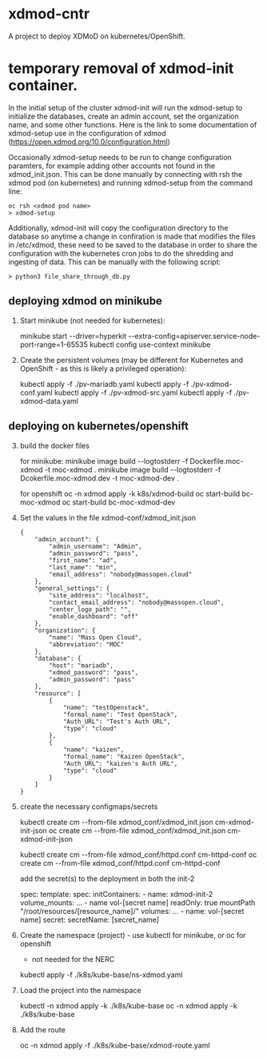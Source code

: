 # xdmod-cntr
A project to deploy XDMoD on kubernetes/OpenShift.

# temporary removal of xdmod-init container.

In the initial setup of the cluster xdmod-init will run the xdmod-setup to
initialize the databases, create an admin account, set the organization name,
and some other functions.  Here is the link to some documentation of xdmod-setup
use in the configuration of xdmod (https://open.xdmod.org/10.0/configuration.html)

Occasionally xdmod-setup needs to be run to change configuration paramters, for example
adding other accounts not found in the xdmod_init.json.  This can be done manually
by connecting with rsh the xdmod pod (on kubernetes) and running xdmod-setup from
the command line:

    oc rsh <xdmod pod name>
    > xdmod-setup

Additionally, xdmod-init will copy the configuration directory to the database
so anytime a change in confiration is made that modifies the files in
/etc/xdmod, these need to be saved to the database in order to share the configuration
with the kubernetes cron jobs to do the shredding and ingesting of data.  This
can be manually with the following script:

    > python3 file_share_through_db.py

## deploying xdmod on minikube
1) Start minikube (not needed for kubernetes):

    minikube start --driver=hyperkit --extra-config=apiserver.service-node-port-range=1-65535
    kubectl config use-context minikube

2) Create the persistent volumes (may be different for Kubernetes and OpenShift - as this is likely a privileged operation):

    kubectl apply -f ./pv-mariadb.yaml
    kubectl apply -f ./pv-xdmod-conf.yaml
    kubectl apply -f ./pv-xdmod-src.yaml
    kubectl apply -f ./pv-xdmod-data.yaml

## deploying on kubernetes/openshift

3) build the docker files

    for minikube:
        minikube image build --logtostderr -f Dockerfile.moc-xdmod -t moc-xdmod .
        minikube image build --logtostderr -f Dcokerfile.moc-xdmod.dev -t moc-xdmod-dev .

    for openshift
        oc -n xdmod apply -k k8s/xdmod-build
        oc start-build bc-moc-xdmod
        oc start-build bc-moc-xdmod-dev

4)  Set the values in the file xdmod-conf/xdmod_init.json

        {
            "admin_account": {
                "admin_username": "Admin",
                "admin_password": "pass",
                "first_name": "ad",
                "last_name": "min",
                "email_address": "nobody@massopen.cloud"
            },
            "general_settings": {
                "site_address": "localhost",
                "contact_email_address": "nobody@massopen.cloud",
                "center_logo_path": "",
                "enable_dashboard": "off"
            },
            "organization": {
                "name": "Mass Open Cloud",
                "abbreviation": "MOC"
            },
            "database": {
                "host": "mariadb",
                "xdmod_password": "pass",
                "admin_password": "pass"
            },
            "resource": [
                {
                    "name": "testOpenstack",
                    "formal_name": "Test OpenStack",
                    "Auth_URL": "Test's Auth URL",
                    "type": "cloud"
                },
                {
                    "name": "kaizen",
                    "formal_name": "Kaizen OpenStack",
                    "Auth_URL": "kaizen's Auth URL",
                    "type": "cloud"
                }
            ]
        }

5)  create the necessary configmaps/secrets

    kubectl create cm --from-file xdmod_conf/xdmod_init.json cm-xdmod-init-json
    oc create cm --from-file xdmod_conf/xdmod_init.json cm-xdmod-init-json

    kubectl create cm --from-file xdmod_conf/httpd.conf cm-httpd-conf
    oc create cm --from-file xdmod_conf/httpd.conf cm-httpd-conf

    add the secret(s) to the deployment in both the init-2

      spec:
        template:
          spec:
            initContainers:
              - name: xdmod-init-2
                volume_mounts:
                    ...
                    - name vol-[secret name]
                      readOnly: true
                      mountPath "/root/resources/[resource_name]/"
            volumes:
              ...
              - name: vol-[secret name]
                secret:
                  secretName: [secret_name]


6) Create the namespace (project) - use kubectl for minikube, or oc for openshift

   - not needed for the NERC

    kubectl apply -f ./k8s/kube-base/ns-xdmod.yaml

7) Load the project into the namespace

    kubectl -n xdmod apply -k ./k8s/kube-base
    oc -n xdmod apply -k ./k8s/kube-base

8) Add the route

    oc -n xdmod apply -f ./k8s/kube-base/xdmod-route.yaml
